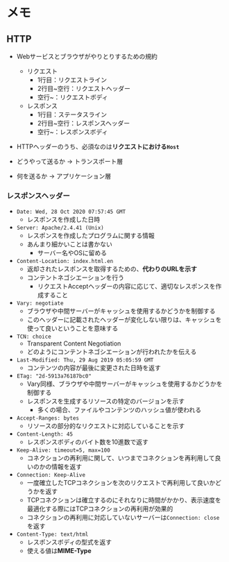 # メモ

## HTTP

- Webサービスとブラウザがやりとりするための規約
  - リクエスト
    - 1行目：リクエストライン
    - 2行目~空行：リクエストヘッダー
    - 空行~：リクエストボディ
  - レスポンス
    - 1行目：ステータスライン
    - 2行目~空行：レスポンスヘッダー
    - 空行~：レスポンスボディ

- HTTPヘッダーのうち、必須なのは**リクエストにおける`Host`**

- どうやって送るか -> トランスポート層
- 何を送るか -> アプリケーション層

### レスポンスヘッダー

- `Date: Wed, 28 Oct 2020 07:57:45 GMT`
  - レスポンスを作成した日時
- `Server: Apache/2.4.41 (Unix)`
  - レスポンスを作成したプログラムに関する情報
  - あんまり細かいことは書かない
    - サーバー名やOSに留める
- `Content-Location: index.html.en`
  - 返却されたレスポンスを取得するための、**代わりのURLを示す**
  - コンテントネゴシエーションを行う
    - リクエストAcceptヘッダーの内容に応じて、適切なレスポンスを作成すること
- `Vary: negotiate`
  - ブラウザや中間サーバーがキャッシュを使用するかどうかを制御する
  - このヘッダーに記載されたヘッダーが変化しない限りは、キャッシュを使って良いということを意味する
- `TCN: choice`
  - Transparent Content Negotiation
  - どのようにコンテントネゴシエーションが行われたかを伝える
- `Last-Modified: Thu, 29 Aug 2019 05:05:59 GMT`
  - コンテンツの内容が最後に変更された日時を返す
- `ETag: "2d-5913a76187bc0"`
  - Vary同様、ブラウザや中間サーバーがキャッシュを使用するかどうかを制御する
  - レスポンスを生成するリソースの特定のバージョンを示す
    - 多くの場合、ファイルやコンテンツのハッシュ値が使われる
- `Accept-Ranges: bytes`
  - リソースの部分的なリクエストに対応していることを示す
- `Content-Length: 45`
  - レスポンスボディのバイト数を10進数で返す
- `Keep-Alive: timeout=5, max=100`
  - コネクションの再利用に関して、いつまでコネクションを再利用して良いのかの情報を返す
- `Connection: Keep-Alive`
  - 一度確立したTCPコネクションを次のリクエストで再利用して良いかどうかを返す
  - TCPコネクションは確立するのにそれなりに時間がかかり、表示速度を最適化する際にはTCPコネクションの再利用が効果的
  - コネクションの再利用に対応していないサーバーは`Connection: close`を返す
- `Content-Type: text/html`
  - レスポンスボディの型式を返す
  - 使える値は**MIME-Type**